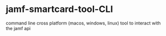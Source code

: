 # jamf-smartcard-tool-CLI
command line cross platform (macos, windows, linux) tool to interact with the jamf api
